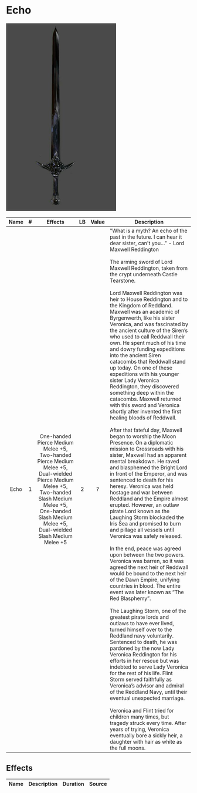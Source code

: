 # Echo

![Copyright](Echo.png)

| Name | # |                                       Effects                                       | LB | Value | Description                                                                                                                                                                                                                                                                                                                                                                                                                                                                                                                                                                                                                                                                                                                                                                                                                                                                                                                                                                                                                                                                                                                                                                                                                                                                                                                                                                                                                                                                                                                                                                                                                                                                                                                                                                                                                                                                                                                                                                                                                                                                                                                                                                                                                                                                                                                                                                        |
| :--: | :-: | :----------------------------------------------------------------------------------: | :-: | :---: | ---------------------------------------------------------------------------------------------------------------------------------------------------------------------------------------------------------------------------------------------------------------------------------------------------------------------------------------------------------------------------------------------------------------------------------------------------------------------------------------------------------------------------------------------------------------------------------------------------------------------------------------------------------------------------------------------------------------------------------------------------------------------------------------------------------------------------------------------------------------------------------------------------------------------------------------------------------------------------------------------------------------------------------------------------------------------------------------------------------------------------------------------------------------------------------------------------------------------------------------------------------------------------------------------------------------------------------------------------------------------------------------------------------------------------------------------------------------------------------------------------------------------------------------------------------------------------------------------------------------------------------------------------------------------------------------------------------------------------------------------------------------------------------------------------------------------------------------------------------------------------------------------------------------------------------------------------------------------------------------------------------------------------------------------------------------------------------------------------------------------------------------------------------------------------------------------------------------------------------------------------------------------------------------------------------------------------------------------------------------------------------- |
| Echo | 1 | One-handed Pierce Medium Melee +5, Two-handed Pierce Medium Melee +5, Dual-wielded Pierce Medium Melee +5, Two-handed Slash Medium Melee +5, One-handed Slash Medium Melee +5, Dual-wielded Slash Medium Melee +5 | 2 |   ?   | "What is a myth? An echo of the past in the future. I can hear it dear sister, can't you…" - Lord Maxwell Reddington<br /><br />The arming sword of Lord Maxwell Reddington, taken from the crypt underneath Castle Tearstone.<br /><br />Lord Maxwell Reddington was heir to House Reddington and to the Kingdom of Reddland. Maxwell was an academic of Byrgenwerth, like his sister Veronica, and was fascinated by the ancient culture of the Siren’s who used to call Reddwall their own. He spent much of his time and dowry funding expeditions into the ancient Siren catacombs that Reddwall stand up today. On one of these expeditions with his younger sister Lady Veronica Reddington, they discovered something deep within the catacombs. Maxwell returned with this sword and Veronica shortly after invented the first healing bloods of Reddwall.<br /><br />After that fateful day, Maxwell began to worship the Moon Presence. On a diplomatic mission to Crossroads with his sister, Maxwell had an apparent mental breakdown. He raved and blasphemed the Bright Lord in front of the Emperor, and was sentenced to death for his heresy. Veronica was held hostage and war between Reddland and the Empire almost erupted. However, an outlaw pirate Lord known as the Laughing Storm blockaded the Iris Sea and promised to burn and pillage all vessels until Veronica was safely released.<br /><br />In the end, peace was agreed upon between the two powers. Veronica was barren, so it was agreed the next heir of Reddwall would be bound to the next heir of the Dawn Empire, unifying countries in blood. The entire event was later known as “The Red Blasphemy”.<br /><br />The Laughing Storm, one of the greatest pirate lords and outlaws to have ever lived, turned himself over to the Reddland navy voluntarily. Sentenced to death, he was pardoned by the now Lady Veronica Reddington for his efforts in her rescue but was indebted to serve Lady Veronica for the rest of his life. Flint Storm served faithfully as Veronica’s advisor and admiral of the Reddland Navy, until their eventual unexpected marriage.<br /><br />Veronica and Flint tried for children many times, but tragedy struck every time. After years of trying, Veronica eventually bore a sickly heir, a daughter with hair as white as the full moons. |

## Effects

| Name | Description | Duration | Source |
| :--- | :--: | :------: | :----: |

